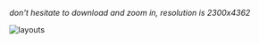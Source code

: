 *don't hesitate to download and zoom in, resolution is 2300x4362*

![layouts](https://user-images.githubusercontent.com/99119828/163770903-848475b6-53f6-4bdd-bcd7-e86421bf0e1c.png)
